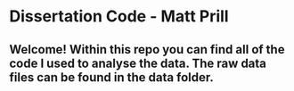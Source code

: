 # Dissertation Code - Matt Prill
## Welcome! Within this repo you can find all of the code I used to analyse the data. The raw data files can be found in the data folder.